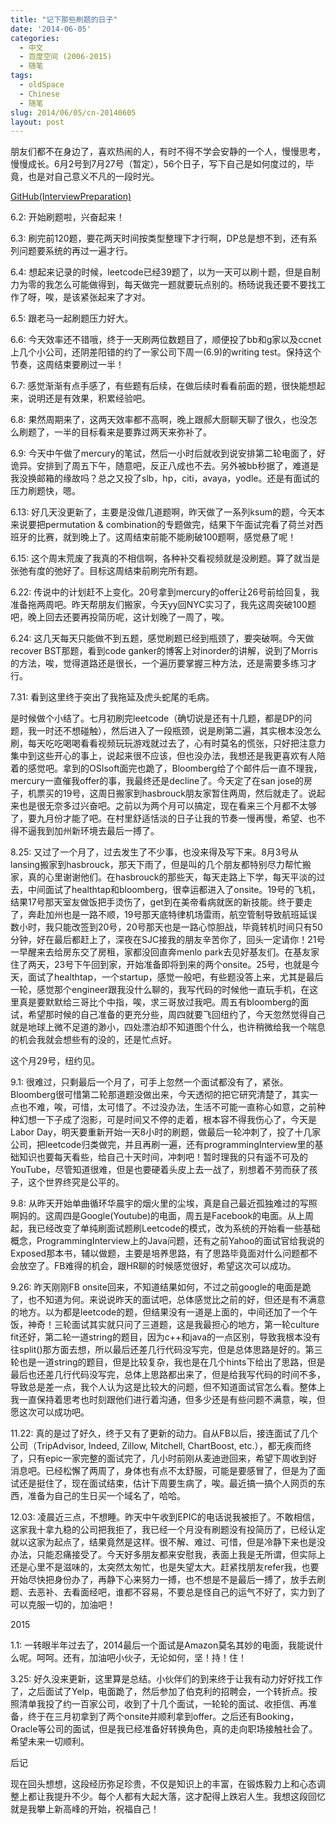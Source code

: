```yaml
---
title: "记下那些刷题的日子"
date: '2014-06-05'
categories:
  - 中文
  - 百度空间 (2006-2015)
  - 随笔
tags:
  - oldSpace
  - Chinese
  - 随笔
slug: 2014/06/05/cn-20140605
layout: post
---
```

朋友们都不在身边了，喜欢热闹的人，有时不得不学会安静的一个人，慢慢思考，慢慢成长。6月2号到7月27号（暂定），56个日子，写下自己是如何度过的，毕竟，也是对自己意义不凡的一段时光。

[GitHub(InterviewPreparation)](https://github.com/zhch1990/InterviewPreparation.git)

6.2: 开始刷题啦，兴奋起来！

6.3: 刷完前120题，要花两天时间按类型整理下才行啊，DP总是想不到，还有系列问题要系统的再过一遍才行。

6.4: 想起来记录的时候，leetcode已经39题了，以为一天可以刷十题，但是自制力为零的我怎么可能做得到，每天做完一题就要玩点别的。杨旸说我还要不要找工作了呀，唉，是该紧张起来了才对。

6.5: 跟老马一起刷题压力好大。

6.6: 今天效率还不错哦，终于一天刷两位数题目了，顺便投了bb和g家以及ccnet上几个小公司，还阴差阳错的约了一家公司下周一(6.9)的writing test。保持这个节奏，这周结束要刷过一半！

6.7: 感觉渐渐有点手感了，有些题有后续，在做后续时看看前面的题，很快能想起来，说明还是有效果，积累经验吧。

6.8: 果然周期来了，这两天效率都不高啊，晚上跟郝大厨聊天聊了很久，也没怎么刷题了，一半的目标看来是要靠过两天来弥补了。

6.9: 今天中午做了mercury的笔试，然后一小时后就收到说安排第二轮电面了，好诡异。安排到了周五下午，随意吧，反正八成也不去。另外被bb秒据了，难道是我没换邮箱的缘故吗？总之又投了slb，hp，citi，avaya，yodle。还是有面试的压力刷题快，嗯。

6.13: 好几天没更新了，主要是没做几道题啊，昨天做了一系列ksum的题，今天本来说要把permutation & combination的专题做完，结果下午面试完看了荷兰对西班牙的比赛，就到晚上了。这周结束前能不能刷破100题啊，感觉悬了呢！

6.15: 这个周末荒废了我真的不相信啊，各种补交看视频就是没刷题。算了就当是张弛有度的弛好了。目标这周结束前刷完所有题。

6.22: 传说中的计划赶不上变化。20号拿到mercury的offer让26号前给回复，我准备拖两周吧。昨天帮朋友们搬家，今天yy回NYC实习了，我先这周突破100题吧，晚上回去还要再投简历呢，这计划晚了一周了，唉。

6.24: 这几天每天只能做不到五题，感觉刷题已经到瓶颈了，要突破啊。今天做recover BST那题，看到code ganker的博客上对inorder的讲解，说到了Morris的方法，唉，觉得道路还是很长，一个遍历要掌握三种方法，还是需要多练习才行。

7.31: 看到这里终于突出了我拖延及虎头蛇尾的毛病。

是时候做个小结了。七月初刷完leetcode（确切说是还有十几题，都是DP的问题，我一时还不想碰触），然后进入了一段瓶颈，说是刷第二遍，其实根本没怎么刷，每天吃吃喝喝看看视频玩玩游戏就过去了，心有时莫名的慌张，只好把注意力集中到这些开心的事上，说起来很不应该，但也没办法，我想还是我更喜欢有人陪着的感觉吧。拿到的OSIsoft面完也跪了，Bloomberg给了个邮件后一直不理我，mercury一直催我offer的事，我最终还是decline了。今天定了在san jose的房子，机票买的19号，这周日搬家到hasbrouck朋友家暂住两周，然后就走了。说起来也是很无奈多过兴奋吧。之前以为两个月可以搞定，现在看来三个月都不太够了，要九月份才能了吧。在村里舒适恬淡的日子让我的节奏一慢再慢，希望、也不得不逼我到加州新环境去最后一搏了。

8.25: 又过了一个月了，过去发生了不少事，也没来得及写下来。8月3号从lansing搬家到hasbrouck，那天下雨了，但是叫的几个朋友都特别尽力帮忙搬家，真的心里谢谢他们。在hasbrouck的那些天，每天走路上下学，每天平淡的过去，中间面试了healthtap和bloomberg，很幸运都进入了onsite。19号的飞机，结果17号那天室友做饭把手烫伤了，get到在美帝看病就医的新技能。终于要走了，奔赴加州也是一路不顺，19号那天底特律机场雷雨，航空管制导致航班延误数小时，我只能改签到20号，20号那天也是一路心惊胆战，毕竟转机时间只有50分钟，好在最后都赶上了，深夜在SJC接我的朋友辛苦你了，回头一定请你！21号一早醒来去给房东交了房租，家都没回直奔menlo park去见好基友们。在基友家住了两天，23号下午回到家，开始准备即将到来的两个onsite。25号，也就是今天，面试了healthtap，一个startup，感觉一般吧，有些题没答上来，尤其是最后一轮，感觉那个engineer跟我没什么聊的，我写代码的时候他一直玩手机，在这里真是要默默给三哥比个中指，唉，求三哥放过我吧。周五有bloomberg的面试，希望那时候的自己准备的更充分些，周四就要飞回纽约了，今天忽然觉得自己就是地球上微不足道的渺小，四处漂泊却不知道图个什么，也许稍微给我一个喘息的机会我就会想些有的没的，还是忙点好。

这个月29号，纽约见。

9.1: 很难过，只剩最后一个月了，可手上忽然一个面试都没有了，紧张。Bloomberg很可惜第二轮那道题没做出来，今天透彻的把它研究清楚了，其实一点也不难，唉，可惜，太可惜了。不过没办法，生活不可能一直称心如意，之前种种幻想一下子成了泡影，可是时间又不停的走着，根本容不得我伤心了，今天是Labor Day，明天要重新开始一天8小时的刷题，做最后一轮冲刺了，投了十几家公司，把leetcode归类做完，并且再刷一遍，还有programmingInterview里的基础知识也要每天看些，给自己十天时间，冲刺吧！暂时理我的只有遥不可及的YouTube，尽管知道很难，但是也要硬着头皮上去一战了，别想着不劳而获了孩子，这个世界终究是公平的。

9.8: 从昨天开始单曲循环华晨宇的烟火里的尘埃，真是自己最近孤独难过的写照啊妈的。这周四是Google(Youtube)的电面，周五是Facebook的电面。从上周起，我已经改变了单纯刷面试题刷Leetcode的模式，改为系统的开始看一些基础概念，ProgrammingInterview上的Java问题，还有之前Yahoo的面试官给我说的Exposed那本书，辅以做题，主要是培养思路，有了思路毕竟面对什么问题都不会放空了。FB难得的机会，跟HR聊的时候感觉很好，希望这次可以成功。

9.26: 昨天刚刚FB onsite回来，不知道结果如何，不过之前google的电面是跪了，也不知道为何。来说说昨天的面试吧，总体感觉比之前的好，但还是有不满意的地方。以为都是leetcode的题，但结果没有一道是上面的，中间还加了一个午饭，神奇！三轮面试其实就只问了三道题，这是我最担心的地方，第一轮culture fit还好，第二轮一道string的题目，因为c++和java的一点区别，导致我根本没有往split()那方面去想，所以最后还差几行代码没写完，但是总体思路是好的。第三轮也是一道string的题目，但是比较复杂，我也是在几个hints下给出了思路，但是最后也还差几行代码没写完，总体上思路都出来了，但是给我写代码的时间不多，导致总是差一点，我个人认为这是比较大的问题，但不知道面试官怎么看。整体上我一直保持着思考也时刻跟他们进行着沟通，但多少还是有些问题不满意，唉，但愿这次可以成功吧。

11.22: 真的是过了好久，终于又有了更新的动力。自从FB以后，接连面试了几个公司（TripAdvisor, Indeed, Zillow, Mitchell, ChartBoost, etc.），都无疾而终了，只有epic一家完整的面试完了，几小时前刚从麦迪逊回来，希望下周收到好消息吧。已经松懈了两周了，身体也有点不太舒服，可能是要感冒了，但是为了面试还是挺住了，现在面试结束，估计下周要生病了，唉。最近搞一搞个人网页的东西，准备为自己的生日买一个域名了，哈哈。

12.03: 凌晨近三点，不想睡。昨天中午收到EPIC的电话说我被拒了。不敢相信，这家我十拿九稳的公司把我拒了，我已经一个月没有刷题没有投简历了，已经认定就以这家为起点了，结果竟然是这样。很不解、难过、可惜，但是冷静下来也是没办法，只能忍痛接受了。今天好多朋友都来安慰我，表面上我是无所谓，但实际上还是心里不是滋味的，太突然太匆忙，也是失望太大。赶紧找朋友refer我，也要开始尽快把身份办了，再静下心来努力一搏，也不想是不是最后一搏了，放手去刷题、去恶补、去看面经吧，谁都不容易，不要总是怪自己的运气不好了，实力到了可以克服一切的，加油吧！

2015

1.1: 一转眼半年过去了，2014最后一个面试是Amazon莫名其妙的电面，我能说什么呢。呵呵。还有，加油吧小伙子，无论如何，坚！持！住！

3.25: 好久没来更新，这里算是总结。小伙伴们的到来终于让我有动力好好找工作了，之后面试了Yelp，电面跪了，然后参加了伯克利的招聘会，一个转折点。按照清单我投了约一百家公司，收到了十几个面试，一轮轮的面试、收拒信、再准备，终于在三月初拿到了两个onsite并顺利拿到offer。之后还有Booking，Oracle等公司的面试，但是我已经准备好转换角色，真的走向职场接触社会了。希望未来一切顺利。

后记

现在回头想想，这段经历弥足珍贵，不仅是知识上的丰富，在锻炼毅力上和心态调整上都让我提升不少。每个人都有大起大落，这才配得上跌宕人生。我想这段回忆就是我攀上新高峰的开始，祝福自己！